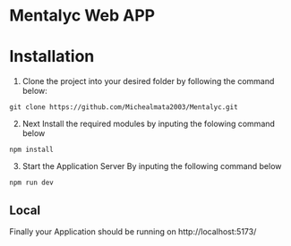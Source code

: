 # Mentalyc Web APP

# Installation

1. Clone the project into your desired folder by following the command below:

```
git clone https://github.com/Michealmata2003/Mentalyc.git
```
2. Next Install the required modules by inputing the folowing command below

```
npm install
```
3. Start the Application Server By inputing the following command below

```
npm run dev
```

## Local

Finally your Application should be running on http://localhost:5173/
